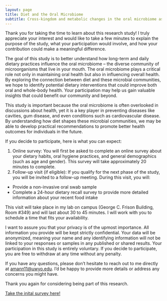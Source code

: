 ```yaml
---
layout: page
title: Diet and the Oral Microbiome
subtitle: Cross-kingdom and metabolic changes in the oral microbiome associated with daily and habitual diet
---
```


Thank you for taking the time to learn about this research study! I truly appreciate your interest and would like to take a few minutes to explain the purpose of the study, what your participation would involve, and how your contribution could make a meaningful difference.

The goal of this study is to better understand how long-term and daily dietary practices influence the oral microbiome – the diverse community of microorganisms that live in your mouth. The oral microbiome plays a critical role not only in maintaining oral health but also in influencing overall health. By exploring the connection between diet and these microbial communities, we hope to identify potential dietary interventions that could improve both oral and whole-body health. Your participation may help us gain valuable insights that could benefit our community and beyond.

This study is important because the oral microbiome is often overlooked in discussions about health, yet it is a key player in preventing diseases like cavities, gum disease, and even conditions such as cardiovascular disease. By understanding how diet shapes these microbial communities, we may be able to develop practical recommendations to promote better health outcomes for individuals in the future. 

If you decide to participate, here is what you can expect:

1.	Online survey: You will first be asked to complete an online survey about your dietary habits, oral hygiene practices, and general demographics (such as age and gender). This survey will take approximately 20 minutes to complete.
2.	Follow-up visit (if eligible): If you qualify for the next phase of the study, you will be invited to a follow-up meeting. During this visit, you will:

-	Provide a non-invasive oral swab sample
-	Complete a 24-hour dietary recall survey to provide more detailed information about your recent food intake

This visit will take place in my lab on campus (George C. Frison Building, Room #349) and will last about 30 to 45 minutes. I will work with you to schedule a time that fits your availability. 

I want to assure you that your privacy is of the upmost importance. All information you provide will be kept strictly confidential. Your data will be anonymized, meaning your name and any identifying information will not be linked to your responses or samples in any published or shared results. Your participation in this study is entirely voluntary. If you decide to participate, you are free to withdraw at any time without any penalty. 

If you have any questions, please don’t hesitate to reach out to me directly at amann11@uwyo.edu. I’d be happy to provide more details or address any concerns you might have. 

Thank you again for considering being part of this research. 

[Take the inital survey here!](https://uwyo.sjc1.qualtrics.com/jfe/form/SV_1RggThYmEfTbB78)
